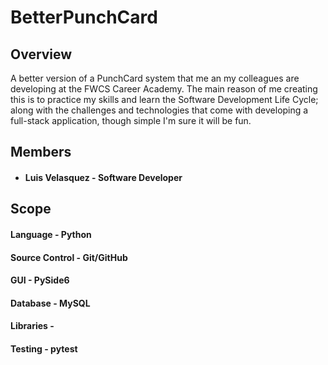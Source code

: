 # BetterPunchCard

## Overview
A better version of a PunchCard system that me an my colleagues are developing at the FWCS Career Academy. The main reason of me creating this is to practice my skills and learn the Software Development Life Cycle; along with the challenges and technologies that come with developing a full-stack application, though simple I'm sure it will be fun.

## Members
- #### Luis Velasquez - Software Developer

## Scope
#### Language - Python
#### Source Control - Git/GitHub
#### GUI - PySide6
#### Database - MySQL
#### Libraries - 
#### Testing - pytest
